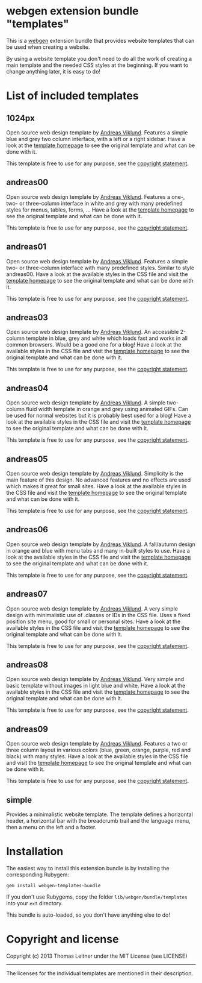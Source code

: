 # webgen extension bundle "templates"

This is a [webgen] extension bundle that provides website templates that
can be used when creating a website.

By using a website template you don't need to do all the work of
creating a main template and the needed CSS styles at the beginning. If
you want to change anything later, it is easy to do!

[webgen]: http://webgen.gettalong.org


# List of included templates

[Andreas Viklund]: http://andreasviklund.com/
[AVcopy]: http://andreasviklund.com/about/copyright/


## 1024px

Open source web design template by [Andreas Viklund]. Features a simple
blue and grey two column interface, with a left or a right sidebar. Have
a look at the [template homepage][1024px] to see the original template
and what can be done with it.

[1024px]: http://andreasviklund.com/templates/1024px

This template is free to use for any purpose, see the [copyright
statement][AVcopy].


## andreas00

Open source web design template by [Andreas Viklund]. Features a one-,
two- or three-column interface in white and grey with many predefined
styles for menus, tables, forms, ... Have a look at the [template
homepage][andreas00] to see the original template and what can be done
with it.

[andreas00]: http://andreasviklund.com/templates/andreas00

This template is free to use for any purpose, see the [copyright
statement][AVcopy].


## andreas01

Open source web design template by [Andreas Viklund]. Features a simple
two- or three-column interface with many predefined styles. Similar to
style andreas00. Have a look at the available styles in the CSS file and
visit the [template homepage][andreas01] to see the original template
and what can be done with it.

[andreas01]: http://andreasviklund.com/templates/andreas01

This template is free to use for any purpose, see the [copyright
statement][AVcopy].


## andreas03

Open source web design template by [Andreas Viklund]. An accessible
2-column template in blue, grey and white which loads fast and works in
all common browsers. Would be a good one for a blog! Have a look at the
available styles in the CSS file and visit the [template
homepage][andreas03] to see the original template and what can be done
with it.

[andreas03]: http://andreasviklund.com/templates/andreas03

This template is free to use for any purpose, see the [copyright
statement][AVcopy].


## andreas04

Open source web design template by [Andreas Viklund]. A simple
two-column fluid width template in orange and grey using animated GIFs.
Can be used for normal websites but it is probably best used for a blog!
Have a look at the available styles in the CSS file and visit the
[template homepage][andreas04] to see the original template and what can
be done with it.

[andreas04]: http://andreasviklund.com/templates/andreas04

This template is free to use for any purpose, see the [copyright
statement][AVcopy].


## andreas05

Open source web design template by [Andreas Viklund]. Simplicity is the
main feature of this design. No advanced features and no effects are
used which makes it great for small sites. Have a look at the available
styles in the CSS file and visit the [template homepage][andreas05] to
see the original template and what can be done with it.

[andreas05]: http://andreasviklund.com/templates/andreas05

This template is free to use for any purpose, see the [copyright
statement][AVcopy].


## andreas06

Open source web design template by [Andreas Viklund]. A fall/autumn
design in orange and blue with menu tabs and many in-built styles to
use. Have a look at the available styles in the CSS file and visit the
[template homepage][andreas06] to see the original template and what can
be done with it.

[andreas06]: http://andreasviklund.com/templates/andreas06

This template is free to use for any purpose, see the [copyright
statement][AVcopy].


## andreas07

Open source web design template by [Andreas Viklund]. A very simple
design with minimalistic use of .classes or IDs in the CSS file. Uses a
fixed position site menu, good for small or personal sites. Have a look
at the available styles in the CSS file and visit the [template
homepage][andreas07] to see the original template and what can be done
with it.

[andreas07]: http://andreasviklund.com/templates/andreas07

This template is free to use for any purpose, see the [copyright
statement][AVcopy].


## andreas08

Open source web design template by [Andreas Viklund]. Very simple and
basic template without images in light blue and white. Have a look at
the available styles in the CSS file and visit the [template
homepage][andreas08] to see the original template and what can be done
with it.

[andreas08]: http://andreasviklund.com/templates/andreas08

This template is free to use for any purpose, see the [copyright
statement][AVcopy].


## andreas09

Open source web design template by [Andreas Viklund]. Features a two or
three column layout in various colors (blue, green, orange, purple, red
and black) with many styles. Have a look at the available styles in the
CSS file and visit the [template homepage][andreas09] to see the
original template and what can be done with it.

[andreas09]: http://andreasviklund.com/templates/andreas09

This template is free to use for any purpose, see the [copyright
statement][AVcopy].


## simple

Provides a minimalistic website template. The template defines a
horizontal header, a horizontal bar with the breadcrumb trail and the
language menu, then a menu on the left and a footer.



# Installation

The easiest way to install this extension bundle is by installing the
corresponding Rubygem:

    gem install webgen-templates-bundle

If you don't use Rubygems, copy the folder
`lib/webgen/bundle/templates` into your `ext` directory.

This bundle is auto-loaded, so you don't have anything else to do!


# Copyright and license

Copyright (c) 2013 Thomas Leitner under the MIT License (see LICENSE)

* * *

The licenses for the individual templates are mentioned in their
description.
